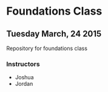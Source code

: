 # Foundations Class
## Tuesday March, 24 2015
Repository for foundations class 

### Instructors
* Joshua
* Jordan
